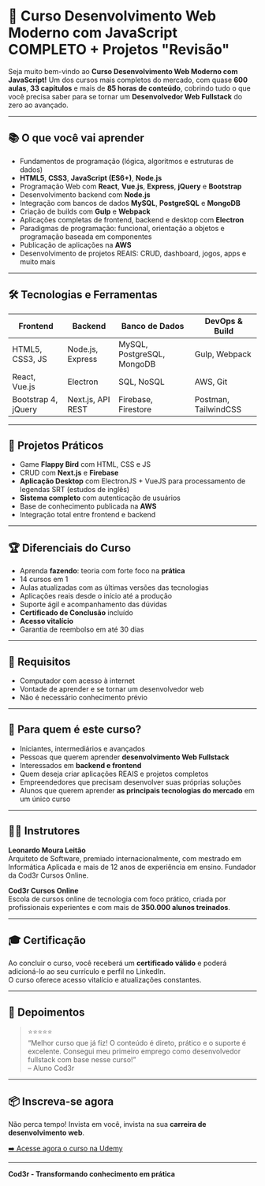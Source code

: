 # 🚀 Curso Desenvolvimento Web Moderno com JavaScript COMPLETO + Projetos "Revisão"

Seja muito bem-vindo ao **Curso Desenvolvimento Web Moderno com JavaScript!** Um dos cursos mais completos do mercado, com quase **600 aulas**, **33 capítulos** e mais de **85 horas de conteúdo**, cobrindo tudo o que você precisa saber para se tornar um **Desenvolvedor Web Fullstack** do zero ao avançado.

---

## 📚 O que você vai aprender

- Fundamentos de programação (lógica, algoritmos e estruturas de dados)
- **HTML5**, **CSS3**, **JavaScript (ES6+)**, **Node.js**
- Programação Web com **React**, **Vue.js**, **Express**, **jQuery** e **Bootstrap**
- Desenvolvimento backend com **Node.js**
- Integração com bancos de dados **MySQL**, **PostgreSQL** e **MongoDB**
- Criação de builds com **Gulp** e **Webpack**
- Aplicações completas de frontend, backend e desktop com **Electron**
- Paradigmas de programação: funcional, orientação a objetos e programação baseada em componentes
- Publicação de aplicações na **AWS**
- Desenvolvimento de projetos REAIS: CRUD, dashboard, jogos, apps e muito mais

---

## 🛠 Tecnologias e Ferramentas

| Frontend | Backend | Banco de Dados | DevOps & Build |
|----------|---------|----------------|----------------|
| HTML5, CSS3, JS | Node.js, Express | MySQL, PostgreSQL, MongoDB | Gulp, Webpack |
| React, Vue.js | Electron | SQL, NoSQL | AWS, Git |
| Bootstrap 4, jQuery | Next.js, API REST | Firebase, Firestore | Postman, TailwindCSS |

---

## 🧩 Projetos Práticos

- Game **Flappy Bird** com HTML, CSS e JS
- CRUD com **Next.js** e **Firebase**
- **Aplicação Desktop** com ElectronJS + VueJS para processamento de legendas SRT (estudos de inglês)
- **Sistema completo** com autenticação de usuários
- Base de conhecimento publicada na **AWS**
- Integração total entre frontend e backend

---

## 🏆 Diferenciais do Curso

- Aprenda **fazendo**: teoria com forte foco na **prática**
- 14 cursos em 1
- Aulas atualizadas com as últimas versões das tecnologias
- Aplicações reais desde o início até a produção
- Suporte ágil e acompanhamento das dúvidas
- **Certificado de Conclusão** incluído
- **Acesso vitalício**
- Garantia de reembolso em até 30 dias

---

## 📌 Requisitos

- Computador com acesso à internet
- Vontade de aprender e se tornar um desenvolvedor web
- Não é necessário conhecimento prévio

---

## 👥 Para quem é este curso?

- Iniciantes, intermediários e avançados
- Pessoas que querem aprender **desenvolvimento Web Fullstack**
- Interessados em **backend e frontend**
- Quem deseja criar aplicações REAIS e projetos completos
- Empreendedores que precisam desenvolver suas próprias soluções
- Alunos que querem aprender **as principais tecnologias do mercado** em um único curso

---

## 👨‍🏫 Instrutores

**Leonardo Moura Leitão**  
Arquiteto de Software, premiado internacionalmente, com mestrado em Informática Aplicada e mais de 12 anos de experiência em ensino. Fundador da Cod3r Cursos Online.

**Cod3r Cursos Online**  
Escola de cursos online de tecnologia com foco prático, criada por profissionais experientes e com mais de **350.000 alunos treinados**.

---

## 🎓 Certificação

Ao concluir o curso, você receberá um **certificado válido** e poderá adicioná-lo ao seu currículo e perfil no LinkedIn.  
O curso oferece acesso vitalício e atualizações constantes.

---

## 💬 Depoimentos

> ⭐⭐⭐⭐⭐  
> “Melhor curso que já fiz! O conteúdo é direto, prático e o suporte é excelente. Consegui meu primeiro emprego como desenvolvedor fullstack com base nesse curso!”  
> – Aluno Cod3r

---

## 📦 Inscreva-se agora

Não perca tempo! Invista em você, invista na sua **carreira de desenvolvimento web**.

[➡️ Acesse agora o curso na Udemy](https://www.udemy.com/course/curso-web/) <!-- coloque o link oficial se houver -->

---

**Cod3r - Transformando conhecimento em prática**
